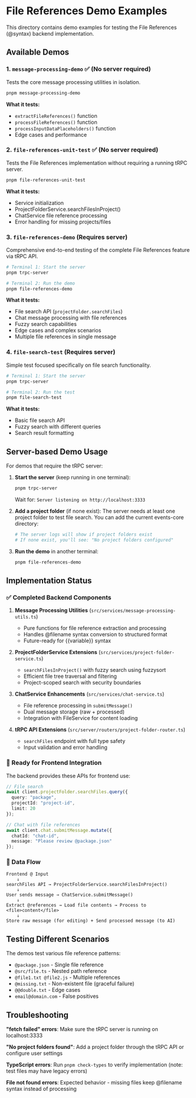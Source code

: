 # File References Demo Examples

This directory contains demo examples for testing the File References (@syntax) backend implementation.

## Available Demos

### 1. `message-processing-demo` ✅ (No server required)
Tests the core message processing utilities in isolation.

```bash
pnpm message-processing-demo
```

**What it tests:**
- `extractFileReferences()` function
- `processFileReferences()` function  
- `processInputDataPlaceholders()` function
- Edge cases and performance

### 2. `file-references-unit-test` ✅ (No server required)
Tests the File References implementation without requiring a running tRPC server.

```bash
pnpm file-references-unit-test
```

**What it tests:**
- Service initialization
- ProjectFolderService.searchFilesInProject()
- ChatService file reference processing
- Error handling for missing projects/files

### 3. `file-references-demo` (Requires server)
Comprehensive end-to-end testing of the complete File References feature via tRPC API.

```bash
# Terminal 1: Start the server
pnpm trpc-server

# Terminal 2: Run the demo
pnpm file-references-demo
```

**What it tests:**
- File search API (`projectFolder.searchFiles`)
- Chat message processing with file references
- Fuzzy search capabilities
- Edge cases and complex scenarios
- Multiple file references in single message

### 4. `file-search-test` (Requires server)
Simple test focused specifically on file search functionality.

```bash
# Terminal 1: Start the server
pnpm trpc-server

# Terminal 2: Run the test
pnpm file-search-test
```

**What it tests:**
- Basic file search API
- Fuzzy search with different queries
- Search result formatting

## Server-based Demo Usage

For demos that require the tRPC server:

1. **Start the server** (keep running in one terminal):
   ```bash
   pnpm trpc-server
   ```
   Wait for: `Server listening on http://localhost:3333`

2. **Add a project folder** (if none exist):
   The server needs at least one project folder to test file search. You can add the current events-core directory:
   ```bash
   # The server logs will show if project folders exist
   # If none exist, you'll see: "No project folders configured"
   ```

3. **Run the demo** in another terminal:
   ```bash
   pnpm file-references-demo
   ```

## Implementation Status

### ✅ Completed Backend Components

1. **Message Processing Utilities** (`src/services/message-processing-utils.ts`)
   - Pure functions for file reference extraction and processing
   - Handles @filename syntax conversion to structured format
   - Future-ready for {{variable}} syntax

2. **ProjectFolderService Extensions** (`src/services/project-folder-service.ts`)
   - `searchFilesInProject()` with fuzzy search using fuzzysort
   - Efficient file tree traversal and filtering
   - Project-scoped search with security boundaries

3. **ChatService Enhancements** (`src/services/chat-service.ts`)
   - File reference processing in `submitMessage()`
   - Dual message storage (raw + processed)
   - Integration with FileService for content loading

4. **tRPC API Extensions** (`src/server/routers/project-folder-router.ts`)
   - `searchFiles` endpoint with full type safety
   - Input validation and error handling

### 🎯 Ready for Frontend Integration

The backend provides these APIs for frontend use:

```typescript
// File search
await client.projectFolder.searchFiles.query({
  query: "package",
  projectId: "project-id",
  limit: 20
});

// Chat with file references
await client.chat.submitMessage.mutate({
  chatId: "chat-id", 
  message: "Please review @package.json"
});
```

### 🔧 Data Flow

```
Frontend @ Input
    ↓
searchFiles API → ProjectFolderService.searchFilesInProject()
    ↓
User sends message → ChatService.submitMessage()
    ↓
Extract @references → Load file contents → Process to <file>content</file>
    ↓
Store raw message (for editing) + Send processed message (to AI)
```

## Testing Different Scenarios

The demos test various file reference patterns:

- `@package.json` - Single file reference
- `@src/file.ts` - Nested path reference  
- `@file1.txt @file2.js` - Multiple references
- `@missing.txt` - Non-existent file (graceful failure)
- `@@double.txt` - Edge cases
- `email@domain.com` - False positives

## Troubleshooting

**"fetch failed" errors**: Make sure the tRPC server is running on localhost:3333

**"No project folders found"**: Add a project folder through the tRPC API or configure user settings

**TypeScript errors**: Run `pnpm check-types` to verify implementation (note: test files may have legacy errors)

**File not found errors**: Expected behavior - missing files keep @filename syntax instead of processing